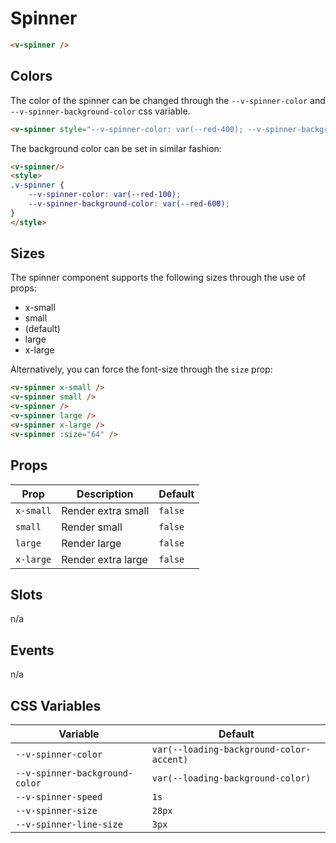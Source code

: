 # Spinner

```html
<v-spinner />
```

## Colors

The color of the spinner can be changed through the `--v-spinner-color` and `--v-spinner-background-color` css variable.

```html
<v-spinner style="--v-spinner-color: var(--red-400); --v-spinner-background-color: transparent" />
```

The background color can be set in similar fashion:

```html
<v-spinner/>
<style>
.v-spinner {
    --v-spinner-color: var(--red-100);
	--v-spinner-background-color: var(--red-600);
}
</style>
```


## Sizes

The spinner component supports the following sizes through the use of props:

* x-small
* small
* (default)
* large
* x-large

Alternatively, you can force the font-size through the `size` prop:

```html
<v-spinner x-small />
<v-spinner small />
<v-spinner />
<v-spinner large />
<v-spinner x-large />
<v-spinner :size="64" />
```

## Props
| Prop        | Description                       | Default                             |
|-------------|-----------------------------------|-------------------------------------|
| `x-small`   | Render extra small                | `false`                             |
| `small`     | Render small                      | `false`                             |
| `large`     | Render large                      | `false`                             |
| `x-large`   | Render extra large                | `false`                             |

## Slots
n/a

## Events
n/a

## CSS Variables
| Variable                       | Default                                  |
|--------------------------------|------------------------------------------|
| `--v-spinner-color`            | `var(--loading-background-color-accent)` |
| `--v-spinner-background-color` | `var(--loading-background-color)`        |
| `--v-spinner-speed`            | `1s`                                     |
| `--v-spinner-size`             | `28px`                                   |
| `--v-spinner-line-size`        | `3px`                                    |
